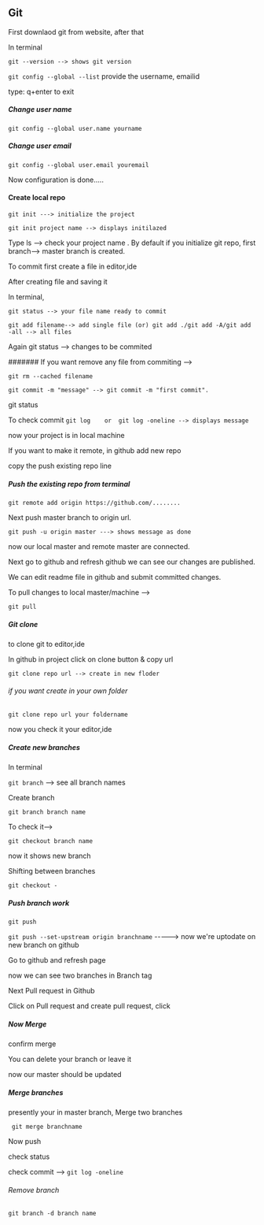## Git
First downlaod git from website, after that

In terminal

`git --version --> shows git version`

`git config --global --list`
provide the username, emailid

type: q+enter to exit 
##### Change user name 
`git config --global user.name yourname`

##### Change user email 
`git config --global user.email youremail`

Now configuration is done.....

#### Create local repo
`git init ---> initialize the project`

`git init project name --> displays initilazed`

Type ls --> check your project name
.
By default if you initialize git repo, first branch--> master branch is created.

To commit first create a file in editor,ide

After creating file and saving it 

In terminal, 

`git status --> your file name ready to commit`

`git add filename--> add single file (or) git add ./git add -A/git add -all --> all files`

Again git status --> changes to be commited

####### If you want remove any file from commiting --> 

`git rm --cached filename`

`git commit -m "message" --> git commit -m "first commit".`

git status

To check commit
`git log    or  git log -oneline --> displays message`

now your project is in local machine

If you want to make it remote, in github add new repo 

copy the push existing repo line 

##### Push the existing repo from terminal
`git remote add origin https://github.com/........`

Next push master branch to origin url.

`git push -u origin master ---> shows message as done`

now our local master and remote master are connected.

Next go to github and refresh github we can see our changes are published.

We can edit readme file in github and submit committed changes. 

To pull changes to local master/machine --> 

`git pull`

##### Git clone
to clone git to editor,ide

In github in project click on clone button & copy url

`git clone repo url --> create in new floder`

###### if you want create in your own folder

`git clone repo url your foldername`

now you check it your editor,ide

##### Create new branches
In terminal 

`git branch` -->  see all branch names

Create branch

`git branch branch name`

To check it-->

`git checkout branch name `

now it shows new branch

Shifting between branches

`git checkout -`

##### Push branch work 

`git push`

`git push --set-upstream origin branchname` -----> now we're uptodate on new branch on github

Go to github and refresh page

now we can see two branches in Branch tag

Next Pull request in Github

Click on Pull request and create pull request, click

##### Now Merge

confirm merge

You can delete your branch or leave it

now our master should be updated

##### Merge branches

 presently your in master branch, Merge two branches
 
` git merge branchname`

Now push 

check status

check commit --> `git log -oneline`

###### Remove branch

`git branch -d branch name`
